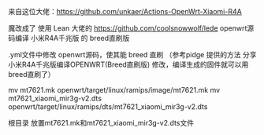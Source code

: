 
来自这位大佬：https://github.com/unkaer/Actions-OpenWrt-Xiaomi-R4A


魔改成了 使用 Lean 大佬的 https://github.com/coolsnowwolf/lede openwrt源码编译 小米R4A千兆版 的 breed直刷版

 .yml文件中修改 openwrt源码，使其能 breed 直刷 （参考pidge 提供的方法 分享小米R4A千兆版编译OPENWRT(Breed直刷版) 修改，编译生成的固件就可以用breed直刷了）

mv mt7621.mk openwrt/target/linux/ramips/image/mt7621.mk
mv mt7621_xiaomi_mir3g-v2.dts openwrt/target/linux/ramips/dts/mt7621_xiaomi_mir3g-v2.dts

根目录 放置mt7621.mk和mt7621_xiaomi_mir3g-v2.dts文件

